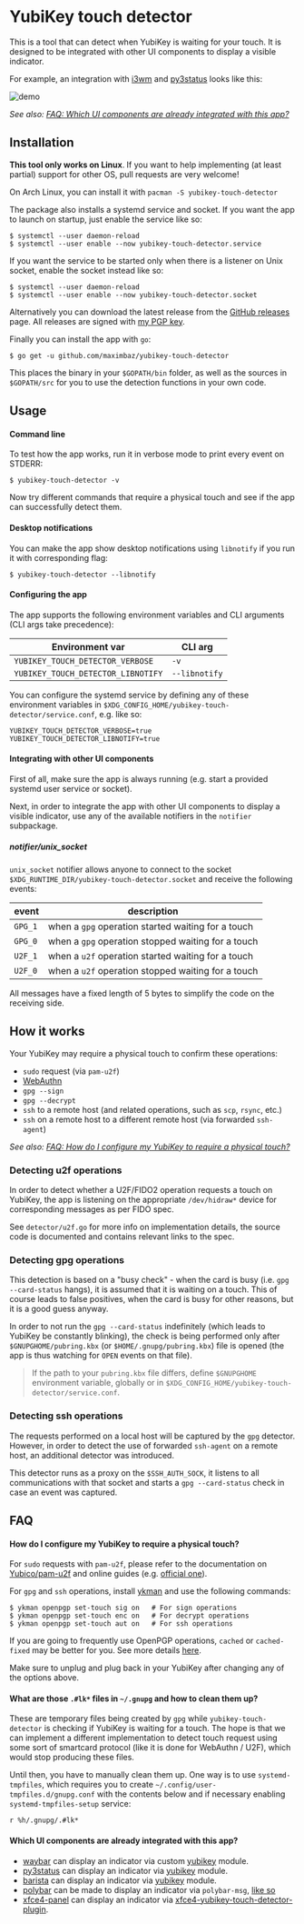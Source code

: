 # YubiKey touch detector

This is a tool that can detect when YubiKey is waiting for your touch. It is designed to be integrated with other UI components to display a visible indicator.

For example, an integration with [i3wm](https://i3wm.org/) and [py3status](https://github.com/ultrabug/py3status) looks like this:

![demo](https://user-images.githubusercontent.com/1177900/46533233-2bcf5580-c8a4-11e8-99e7-1418e89615f5.gif)

_See also: [FAQ: Which UI components are already integrated with this app?](#faq-existing-ui-integrations)_

## Installation

**This tool only works on Linux**. If you want to help implementing (at least partial) support for other OS, pull requests are very welcome!

On Arch Linux, you can install it with `pacman -S yubikey-touch-detector`

The package also installs a systemd service and socket. If you want the app to launch on startup, just enable the service like so:

```
$ systemctl --user daemon-reload
$ systemctl --user enable --now yubikey-touch-detector.service
```

If you want the service to be started only when there is a listener on Unix socket, enable the socket instead like so:

```
$ systemctl --user daemon-reload
$ systemctl --user enable --now yubikey-touch-detector.socket
```

Alternatively you can download the latest release from the [GitHub releases](https://github.com/maximbaz/yubikey-touch-detector/releases) page. All releases are signed with [my PGP key](https://keybase.io/maximbaz).

Finally you can install the app with `go`:

```
$ go get -u github.com/maximbaz/yubikey-touch-detector
```

This places the binary in your `$GOPATH/bin` folder, as well as the sources in `$GOPATH/src` for you to use the detection functions in your own code.

## Usage

#### Command line

To test how the app works, run it in verbose mode to print every event on STDERR:

```
$ yubikey-touch-detector -v
```

Now try different commands that require a physical touch and see if the app can successfully detect them.

#### Desktop notifications

You can make the app show desktop notifications using `libnotify` if you run it with corresponding flag:

```
$ yubikey-touch-detector --libnotify
```

#### Configuring the app

The app supports the following environment variables and CLI arguments (CLI args take precedence):

| Environment var                    | CLI arg       |
| ---------------------------------- | ------------- |
| `YUBIKEY_TOUCH_DETECTOR_VERBOSE`   | `-v`          |
| `YUBIKEY_TOUCH_DETECTOR_LIBNOTIFY` | `--libnotify` |

You can configure the systemd service by defining any of these environment variables in `$XDG_CONFIG_HOME/yubikey-touch-detector/service.conf`, e.g. like so:

```
YUBIKEY_TOUCH_DETECTOR_VERBOSE=true
YUBIKEY_TOUCH_DETECTOR_LIBNOTIFY=true
```

#### Integrating with other UI components

First of all, make sure the app is always running (e.g. start a provided systemd user service or socket).

Next, in order to integrate the app with other UI components to display a visible indicator, use any of the available notifiers in the `notifier` subpackage.

##### notifier/unix_socket

`unix_socket` notifier allows anyone to connect to the socket `$XDG_RUNTIME_DIR/yubikey-touch-detector.socket` and receive the following events:

| event   | description                                        |
| ------- | -------------------------------------------------- |
| `GPG_1` | when a `gpg` operation started waiting for a touch |
| `GPG_0` | when a `gpg` operation stopped waiting for a touch |
| `U2F_1` | when a `u2f` operation started waiting for a touch |
| `U2F_0` | when a `u2f` operation stopped waiting for a touch |

All messages have a fixed length of 5 bytes to simplify the code on the receiving side.

## How it works

Your YubiKey may require a physical touch to confirm these operations:

- `sudo` request (via `pam-u2f`)
- [WebAuthn](https://webauthn.io/)
- `gpg --sign`
- `gpg --decrypt`
- `ssh` to a remote host (and related operations, such as `scp`, `rsync`, etc.)
- `ssh` on a remote host to a different remote host (via forwarded `ssh-agent`)

_See also: [FAQ: How do I configure my YubiKey to require a physical touch?](#faq-configure-yubikey-require-touch)_

### Detecting u2f operations

In order to detect whether a U2F/FIDO2 operation requests a touch on YubiKey, the app is listening on the appropriate `/dev/hidraw*` device for corresponding messages as per FIDO spec.

See `detector/u2f.go` for more info on implementation details, the source code is documented and contains relevant links to the spec.

### Detecting gpg operations

This detection is based on a "busy check" - when the card is busy (i.e. `gpg --card-status` hangs), it is assumed that it is waiting on a touch. This of course leads to false positives, when the card is busy for other reasons, but it is a good guess anyway.

In order to not run the `gpg --card-status` indefinitely (which leads to YubiKey be constantly blinking), the check is being performed only after `$GNUPGHOME/pubring.kbx` (or `$HOME/.gnupg/pubring.kbx`) file is opened (the app is thus watching for `OPEN` events on that file).

> If the path to your `pubring.kbx` file differs, define `$GNUPGHOME` environment variable, globally or in `$XDG_CONFIG_HOME/yubikey-touch-detector/service.conf`.

### Detecting ssh operations

The requests performed on a local host will be captured by the `gpg` detector. However, in order to detect the use of forwarded `ssh-agent` on a remote host, an additional detector was introduced.

This detector runs as a proxy on the `$SSH_AUTH_SOCK`, it listens to all communications with that socket and starts a `gpg --card-status` check in case an event was captured.

## FAQ

<a name="faq-configure-yubikey-require-touch"></a>

#### How do I configure my YubiKey to require a physical touch?

For `sudo` requests with `pam-u2f`, please refer to the documentation on [Yubico/pam-u2f](https://github.com/Yubico/pam-u2f) and online guides (e.g. [official one](https://support.yubico.com/support/solutions/articles/15000011356-ubuntu-linux-login-guide-u2f)).

For `gpg` and `ssh` operations, install [ykman](https://github.com/Yubico/yubikey-manager) and use the following commands:

```
$ ykman openpgp set-touch sig on   # For sign operations
$ ykman openpgp set-touch enc on   # For decrypt operations
$ ykman openpgp set-touch aut on   # For ssh operations
```

If you are going to frequently use OpenPGP operations, `cached` or `cached-fixed` may be better for you. See more details [here](https://github.com/drduh/YubiKey-Guide#require-touch).

Make sure to unplug and plug back in your YubiKey after changing any of the options above.

<a name="faq-temp-gpg-files"></a>

#### What are those `.#lk*` files in `~/.gnupg` and how to clean them up?

These are temporary files being created by `gpg` while `yubikey-touch-detector` is checking if YubiKey is waiting for a touch. The hope is that we can implement a different implementation to detect touch request using some sort of smartcard protocol (like it is done for WebAuthn / U2F), which would stop producing these files.

Until then, you have to manually clean them up. One way is to use `systemd-tmpfiles`, which requires you to create `~/.config/user-tmpfiles.d/gnupg.conf` with the contents below and if necessary enabling `systemd-tmpfiles-setup` service:

```
r %h/.gnupg/.#lk*
```

<a name="faq-existing-ui-integrations"></a>

#### Which UI components are already integrated with this app?

- [waybar](https://github.com/Alexays/Waybar) can display an indicator via custom [yubikey](https://github.com/maximbaz/dotfiles/blob/master/.local/bin/waybar-yubikey) module.
- [py3status](https://github.com/ultrabug/py3status) can display an indicator via [yubikey](https://github.com/ultrabug/py3status/blob/master/py3status/modules/yubikey.py) module.
- [barista](https://github.com/soumya92/barista) can display an indicator via [yubikey](https://github.com/soumya92/barista/blob/master/samples/yubikey/yubikey.go) module.
- [polybar](https://github.com/polybar/polybar) can be made to display an indicator via `polybar-msg`, [like so](https://github.com/maximbaz/yubikey-touch-detector/issues/20#issuecomment-736136283)
- [xfce4-panel](https://docs.xfce.org/xfce/xfce4-panel/start) can display an indicator via [xfce4-yubikey-touch-detector-plugin](https://github.com/invidian/xfce4-yubikey-touch-detector-plugin).
